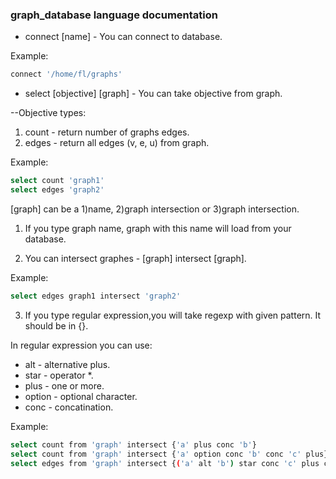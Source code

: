 ### graph_database language documentation

- connect [name] - You can connect to database.

Example:
```sh
connect '/home/fl/graphs'
```
- select [objective] [graph] - You can take objective from graph.


--Objective types:
   1) count - return number of graphs edges.
   2) edges - return all edges (v, e, u)  from graph.

Example:
```sh
select count 'graph1'
select edges 'graph2'
```
[graph] can be a 1)name, 2)graph intersection or 3)graph intersection.

1) If you type graph name, graph with this name will load from your database.

2) You can intersect graphes - [graph] intersect [graph].

Example:
```sh
select edges graph1 intersect 'graph2'
```
3) If you type regular expression,you will take regexp with given pattern. It should be in  {}.

In regular expression you can use:
- alt - alternative plus.
- star - operator *.
- plus - one or more.
- option - optional character.
- conc - concatination.

Example:
```sh
select count from 'graph' intersect {'a' plus conc 'b'}
select count from 'graph' intersect {'a' option conc 'b' conc 'c' plus}
select edges from 'graph' intersect {('a' alt 'b') star conc 'c' plus conc 'd' plus}
```


